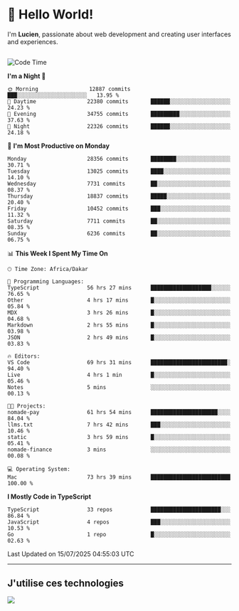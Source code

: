 # 👋 Hello World!

I'm **Lucien**, passionate about web development and creating user interfaces and experiences.

##

<!--START_SECTION:waka-->
![Code Time](http://img.shields.io/badge/Code%20Time-3%2C403%20hrs%2018%20mins-blue)

**I'm a Night 🦉** 

```text
🌞 Morning                12887 commits       ███░░░░░░░░░░░░░░░░░░░░░░   13.95 % 
🌆 Daytime                22380 commits       ██████░░░░░░░░░░░░░░░░░░░   24.23 % 
🌃 Evening                34755 commits       █████████░░░░░░░░░░░░░░░░   37.63 % 
🌙 Night                  22326 commits       ██████░░░░░░░░░░░░░░░░░░░   24.18 % 
```
📅 **I'm Most Productive on Monday** 

```text
Monday                   28356 commits       ████████░░░░░░░░░░░░░░░░░   30.71 % 
Tuesday                  13025 commits       ████░░░░░░░░░░░░░░░░░░░░░   14.10 % 
Wednesday                7731 commits        ██░░░░░░░░░░░░░░░░░░░░░░░   08.37 % 
Thursday                 18837 commits       █████░░░░░░░░░░░░░░░░░░░░   20.40 % 
Friday                   10452 commits       ███░░░░░░░░░░░░░░░░░░░░░░   11.32 % 
Saturday                 7711 commits        ██░░░░░░░░░░░░░░░░░░░░░░░   08.35 % 
Sunday                   6236 commits        ██░░░░░░░░░░░░░░░░░░░░░░░   06.75 % 
```


📊 **This Week I Spent My Time On** 

```text
🕑︎ Time Zone: Africa/Dakar

💬 Programming Languages: 
TypeScript               56 hrs 27 mins      ███████████████████░░░░░░   76.65 % 
Other                    4 hrs 17 mins       █░░░░░░░░░░░░░░░░░░░░░░░░   05.84 % 
MDX                      3 hrs 26 mins       █░░░░░░░░░░░░░░░░░░░░░░░░   04.68 % 
Markdown                 2 hrs 55 mins       █░░░░░░░░░░░░░░░░░░░░░░░░   03.98 % 
JSON                     2 hrs 49 mins       █░░░░░░░░░░░░░░░░░░░░░░░░   03.83 % 

🔥 Editors: 
VS Code                  69 hrs 31 mins      ████████████████████████░   94.40 % 
Live                     4 hrs 1 min         █░░░░░░░░░░░░░░░░░░░░░░░░   05.46 % 
Notes                    5 mins              ░░░░░░░░░░░░░░░░░░░░░░░░░   00.13 % 

🐱‍💻 Projects: 
nomade-pay               61 hrs 54 mins      █████████████████████░░░░   84.04 % 
llms.txt                 7 hrs 42 mins       ███░░░░░░░░░░░░░░░░░░░░░░   10.46 % 
static                   3 hrs 59 mins       █░░░░░░░░░░░░░░░░░░░░░░░░   05.41 % 
nomade-finance           3 mins              ░░░░░░░░░░░░░░░░░░░░░░░░░   00.08 % 

💻 Operating System: 
Mac                      73 hrs 39 mins      █████████████████████████   100.00 % 
```

**I Mostly Code in TypeScript** 

```text
TypeScript               33 repos            ██████████████████████░░░   86.84 % 
JavaScript               4 repos             ███░░░░░░░░░░░░░░░░░░░░░░   10.53 % 
Go                       1 repo              █░░░░░░░░░░░░░░░░░░░░░░░░   02.63 % 
```




 Last Updated on 15/07/2025 04:55:03 UTC
<!--END_SECTION:waka-->
---

## J'utilise ces technologies

<p align="left">
  <a href="https://skillicons.dev">
    <img src="https://skillicons.dev/icons?i=ts,js,go,ruby,css,scss,tailwind,react,vite,nextjs,docker,figma,ableton" />
  </a>
</p>

